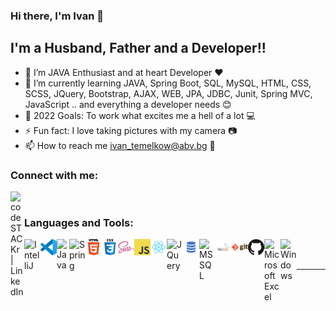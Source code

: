 ### Hi there, I'm Ivan 👋 

## I'm a Husband, Father and a Developer!!

- 🔭 I’m JAVA Enthusiast and at heart Developer ♥️
- 🌱 I’m currently learning JAVA, Spring Boot, SQL, MySQL, HTML, CSS, SCSS, JQuery, Bootstrap, AJAX, WEB, JPA, JDBC, Junit, Spring MVC, JavaScript .. and everything a developer needs 😊
- 🥅 2022 Goals: To work what excites me a hell of a lot 💻
- ⚡ Fun fact: I love taking pictures with my camera 📷
- 📫 How to reach me ivan_temelkow@abv.bg 📧


### Connect with me:

[<img align="left" alt="codeSTACKr | LinkedIn" width="22px" src="https://cdn.jsdelivr.net/npm/simple-icons@v3/icons/linkedin.svg" />][linkedin]

<br />

### Languages and Tools:

<img align="left" alt="IntelliJ" width="26px" src="https://upload.wikimedia.org/wikipedia/commons/9/9c/IntelliJ_IDEA_Icon.svg" />
<img align="left" alt="Visual Studio Code" width="26px" src="https://raw.githubusercontent.com/github/explore/80688e429a7d4ef2fca1e82350fe8e3517d3494d/topics/visual-studio-code/visual-studio-code.png" />
<img align="left" alt="Java" width="20px" src="https://static.jobs.bg/mobile/images/skills/java.png?v=1.0.0" />
<img align="left" alt="Spring" width="26px" src="https://static.jobs.bg/mobile/images/skills/spring.png?v=1.0.0" />
<img align="left" alt="HTML5" width="26px" src="https://raw.githubusercontent.com/github/explore/80688e429a7d4ef2fca1e82350fe8e3517d3494d/topics/html/html.png" />
<img align="left" alt="CSS3" width="26px" src="https://raw.githubusercontent.com/github/explore/80688e429a7d4ef2fca1e82350fe8e3517d3494d/topics/css/css.png" />
<img align="left" alt="Sass" width="26px" src="https://raw.githubusercontent.com/github/explore/80688e429a7d4ef2fca1e82350fe8e3517d3494d/topics/sass/sass.png" />
<img align="left" alt="JavaScript" width="26px" src="https://raw.githubusercontent.com/github/explore/80688e429a7d4ef2fca1e82350fe8e3517d3494d/topics/javascript/javascript.png" />
<img align="left" alt="React" width="26px" src="https://raw.githubusercontent.com/github/explore/80688e429a7d4ef2fca1e82350fe8e3517d3494d/topics/react/react.png" />
<img align="left" alt="JQuery" width="26px" src="https://static.jobs.bg/mobile/images/skills/jquery.png?v=1.0.0" />
<img align="left" alt="SQL" width="26px" src="https://raw.githubusercontent.com/github/explore/80688e429a7d4ef2fca1e82350fe8e3517d3494d/topics/sql/sql.png" />
<img align="left" alt="MSSQL" width="26px" src="https://static.jobs.bg/mobile/images/skills/ms_sql.png?v=1.0.0" />
<img align="left" alt="MySQL" width="26px" src="https://raw.githubusercontent.com/github/explore/80688e429a7d4ef2fca1e82350fe8e3517d3494d/topics/mysql/mysql.png" />
<img align="left" alt="Git" width="26px" src="https://raw.githubusercontent.com/github/explore/80688e429a7d4ef2fca1e82350fe8e3517d3494d/topics/git/git.png" />
<img align="left" alt="GitHub" width="26px" src="https://raw.githubusercontent.com/github/explore/78df643247d429f6cc873026c0622819ad797942/topics/github/github.png" />
<img align="left" alt="Microsoft Excel" width="26px" src="https://img.icons8.com/color/452/microsoft-excel-2019--v1.png" />
<img align="left" alt="Windows" width="26px" src="https://static.jobs.bg/mobile/images/skills/windows.png?v=1.0.0" />


<br />
<br />

---

</details>

[linkedin]: https://www.linkedin.com/in/ivan-temelkov-101988110